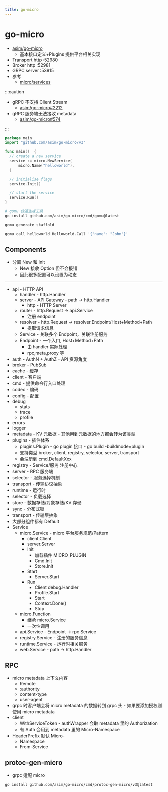 ```yaml
---
title: go-micro
---
```


# go-micro

- [asim/go-micro](https://github.com/asim/go-micro)
  - 基本接口定义+Plugins 提供平台相关实现
- Transport http :52980
- Broker http :52981
- GRPC server :53915
- 参考
  - [micro/services](https://github.com/micro/services)

:::caution

- gRPC 不支持 Client Stream
  - [asim/go-micro#2212](https://github.com/asim/go-micro/issues/2212)
- gRPC 服务端无法接收 metadata
  - [asim/go-micro#574](https://github.com/asim/go-micro/issues/574)

:::

```go
package main
import "github.com/asim/go-micro/v3"

func main()  {
  // create a new service
  service := micro.NewService(
      micro.Name("helloworld"),
  )

  // initialise flags
  service.Init()

  // start the service
  service.Run()
}
```

```bash
# gomu 快速生成工具
go install github.com/asim/go-micro/cmd/gomu@latest

gomu generate skaffold

gomu call helloworld Helloworld.Call '{"name": "John"}'
```

## Components

- 分离 New 和 Init
  - New 接收 Option 但不会报错
  - 因此很多配置可以设置为动态

---

- api - HTTP API
  - handler - http.Handler
  - server - API Gateway - path -> http.Handler
    - http - HTTP Server
  - router - http.Request -> api.Service
    - 注册 endpoint
  - resolver - http.Request -> resolver.Endpoint/Host+Method+Path
    - 提取请求信息
  - Service - 关联多个 Endpoint，关联注册服务
  - Endpoint - 一个入口, Host+Method+Path
    - 由 handler 实际处理
    - rpc,meta,proxy 等
- auth - AuthN + AuthZ - API 资源角度
- broker - PubSub
- cache - 缓存
- client - 客户端
- cmd - 提供命令行入口处理
- codec - 编码
- config - 配置
- debug
  - stats
  - trace
  - profile
- errors
- logger
- metadata - KV 元数据 - 其他用到元数据的地方都会转为该类型
- plugins - 插件体系
  - plugins.Plugin - go plugin 接口 - go build -buildmode=plugin
  - 支持类型 broker, client, registry, selector, server, transport
  - 会注册到 cmd.DefaultXxx
- registry - Service/服务 注册中心
- server - RPC 服务端
- selector - 服务选择机制
- transport - 传输协议抽象
- runtime - 运行时
- selector - 负载选择
- store - 数据存储/对象存储/KV 存储
- sync - 分布式锁
- transport - 传输层抽象
- 大部分组件都有 Default
- Service
  - micro.Service - micro 平台服务规范/Pattern
    - client.Client
    - server.Server
    - Init
      - 加载插件 MICRO_PLUGIN
      - Cmd.Init
      - Store.Init
    - Start
      - Server.Start
    - Run
      - Client debug.Handler
      - Profile.Start
      - Start
      - Context.Done()
      - Stop
  - micro.Function
    - 继承 micro.Service
    - 一次性调用
  - api.Service - Endpoint -> rpc Service
  - registry.Service - 注册的服务信息
  - runtime.Service - 运行时相关服务
  - web.Service - path -> http.Handler

## RPC

- micro metadata 上下文内容
  - Remote
  - :authority
  - content-type
  - user-agent
- grpc 时客户端会将 micro metadata 的数据转到 grpc 头 - 如果要添加授权则使用 micro metadata
- client
  - WithServiceToken - authWrapper 会取 metadata 里的 Authorization
  - 有 Auth 会用到 metadata 里的 Micro-Namespace
- HeaderPrefix 默认 Micro-
  - Namespace
  - From-Service

## protoc-gen-micro

- grpc 适配 micro

```bash
go install github.com/asim/go-micro/cmd/protoc-gen-micro/v3@latest
```
